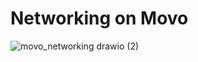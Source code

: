 # Networking on Movo


![movo_networking drawio (2)](https://user-images.githubusercontent.com/7720184/148601981-89bc1f5e-f8c9-490b-821e-9883df24ab95.png)
